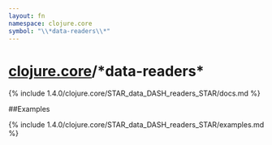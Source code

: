 ```yaml
---
layout: fn
namespace: clojure.core
symbol: "\\*data-readers\\*"
---
```


# [clojure.core](../)/\*data-readers\*

{% include 1.4.0/clojure.core/STAR_data_DASH_readers_STAR/docs.md %}

##Examples

{% include 1.4.0/clojure.core/STAR_data_DASH_readers_STAR/examples.md %}

